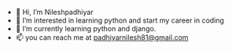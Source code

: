 - 👋 Hi, I’m Nileshpadhiyar
- 👀 I’m interested in learning python and start my career in coding
- 🌱 I’m currently learning python and django.
- 📫 you can reach me at padhiyarnilesh81@gmail.com

<!---
Nileshpadhiyar81/Nileshpadhiyar81 is a ✨ special ✨ repository because its `README.md` (this file) appears on your GitHub profile.
You can click the Preview link to take a look at your changes.
--->
